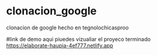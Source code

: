 # clonacion_google
clonacion de google hecho en tegnolochicasproo


#link de demo 
aqui piuedes vizualiar el  proyeco terminado https://elaborate-haupia-4ef777.netlify.app 

